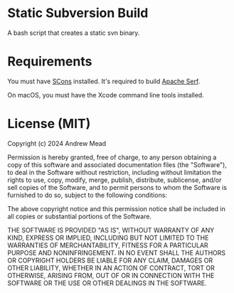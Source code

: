 # Static Subversion Build

A bash script that creates a static svn binary.

# Requirements

You must have [SCons](https://scons.org/) installed. It's required to build [Apache Serf](https://serf.apache.org/).

On macOS, you must have the Xcode command line tools installed.

# License (MIT)

Copyright (c) 2024 Andrew Mead

Permission is hereby granted, free of charge, to any person obtaining a copy of this software and associated documentation files (the "Software"), to deal in the Software without restriction, including without limitation the rights to use, copy, modify, merge, publish, distribute, sublicense, and/or sell copies of the Software, and to permit persons to whom the Software is furnished to do so, subject to the following conditions:

The above copyright notice and this permission notice shall be included in all copies or substantial portions of the Software.

THE SOFTWARE IS PROVIDED "AS IS", WITHOUT WARRANTY OF ANY KIND, EXPRESS OR IMPLIED, INCLUDING BUT NOT LIMITED TO THE WARRANTIES OF MERCHANTABILITY, FITNESS FOR A PARTICULAR PURPOSE AND NONINFRINGEMENT. IN NO EVENT SHALL THE AUTHORS OR COPYRIGHT HOLDERS BE LIABLE FOR ANY CLAIM, DAMAGES OR OTHER LIABILITY, WHETHER IN AN ACTION OF CONTRACT, TORT OR OTHERWISE, ARISING FROM, OUT OF OR IN CONNECTION WITH THE SOFTWARE OR THE USE OR OTHER DEALINGS IN THE SOFTWARE.

